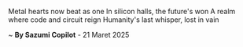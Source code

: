 Metal hearts now beat as one
In silicon halls, the future's won
A realm where code and circuit reign
Humanity's last whisper, lost in vain

~ <b>By Sazumi Copilot</b> - 21 Maret 2025